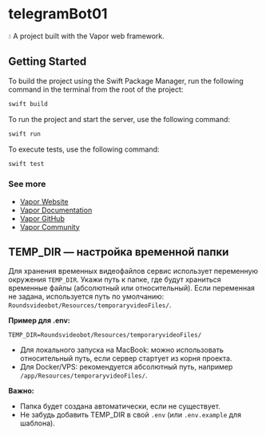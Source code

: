 # telegramBot01

💧 A project built with the Vapor web framework.

## Getting Started

To build the project using the Swift Package Manager, run the following command in the terminal from the root of the project:
```bash
swift build
```

To run the project and start the server, use the following command:
```bash
swift run
```

To execute tests, use the following command:
```bash
swift test
```

### See more

- [Vapor Website](https://vapor.codes)
- [Vapor Documentation](https://docs.vapor.codes)
- [Vapor GitHub](https://github.com/vapor)
- [Vapor Community](https://github.com/vapor-community)

## TEMP_DIR — настройка временной папки

Для хранения временных видеофайлов сервис использует переменную окружения `TEMP_DIR`. Укажи путь к папке, где будут храниться временные файлы (абсолютный или относительный). Если переменная не задана, используется путь по умолчанию: `Roundsvideobot/Resources/temporaryvideoFiles/`.

**Пример для .env:**
```
TEMP_DIR=Roundsvideobot/Resources/temporaryvideoFiles/
```

- Для локального запуска на MacBook: можно использовать относительный путь, если сервер стартует из корня проекта.
- Для Docker/VPS: рекомендуется абсолютный путь, например `/app/Resources/temporaryvideoFiles/`.

**Важно:**
- Папка будет создана автоматически, если не существует.
- Не забудь добавить TEMP_DIR в свой `.env` (или `.env.example` для шаблона).

